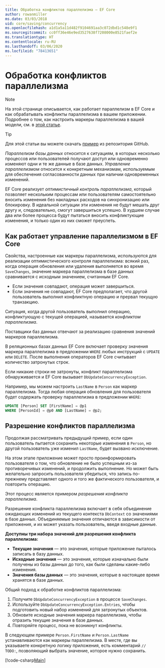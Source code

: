 ```yaml
---
title: Обработка конфликтов параллелизма — EF Core
author: rowanmiller
ms.date: 03/03/2018
uid: core/saving/concurrency
ms.openlocfilehash: a1d1a5a11d482f9104691aa3c072dbd1c548e9f1
ms.sourcegitcommit: cc0ff36e46e9ed3527638f7208000e8521faef2e
ms.translationtype: HT
ms.contentlocale: ru-RU
ms.lasthandoff: 03/06/2020
ms.locfileid: "78413651"
---
```

# <a name="handling-concurrency-conflicts"></a>Обработка конфликтов параллелизма

> [!NOTE]
> На этой странице описывается, как работает параллелизм в EF Core и как обрабатывать конфликты параллелизма в вашем приложении. Подробнее о том, как настроить маркеры параллелизма в вашей модели, см. в [этой статье](xref:core/modeling/concurrency).

> [!TIP]
> Для этой статьи вы можете скачать [пример](https://github.com/dotnet/EntityFramework.Docs/tree/master/samples/core/Saving/Concurrency/) из репозитория GitHub.

_Параллелизм базы данных_ относится к ситуациям, в которых несколько процессов или пользователей получают доступ или одновременно изменяют одни и те же данные в базе данных. _Управление параллелизмом_ относится к конкретным механизмам, используемым для обеспечения согласованности данных при наличии одновременных изменений.

EF Core реализует _оптимистичный контроль параллелизма_, который позволяет нескольким процессам или пользователям самостоятельно вносить изменения без накладных расходов на синхронизацию или блокировку. В идеальной ситуации эти изменения не будут мешать друг другу и, следовательно, смогут завершиться успешно. В худшем случае два или более процесса будут пытаться вносить конфликтующие изменения, и только один из них сможет преуспеть.

## <a name="how-concurrency-control-works-in-ef-core"></a>Как работает управление параллелизмом в EF Core

Свойства, настроенные как маркеры параллелизма, используются для реализации оптимистического контроля параллелизма: всякий раз, когда операция обновления или удаления выполняется во время `SaveChanges`, значение маркера параллелизма в базе данных сравнивается с исходным значением, считанным EF Core.

- Если значения совпадают, операция может завершиться.
- Если значения не совпадают, EF Core предполагает, что другой пользователь выполнил конфликтную операцию и прервал текущую транзакцию.

Ситуация, когда другой пользователь выполнил операцию, конфликтующую с текущей операцией, называется _конфликтом параллелизма_.

Поставщики баз данных отвечают за реализацию сравнения значений маркеров параллелизма.

В реляционных базах данных EF Core включает проверку значения маркера параллелизма в предложении `WHERE` любых инструкций с `UPDATE` или `DELETE`. После выполнения операторов EF Core считывает количество затронутых строк.

Если никакие строки не затронуты, конфликт параллелизма обнаруживается и EF Core вызывает `DbUpdateConcurrencyException`.

Например, мы можем настроить `LastName` в `Person` как маркер параллелизма. Тогда любая операция обновления для пользователя будет содержать проверку параллелизма в предложении `WHERE`:

``` sql
UPDATE [Person] SET [FirstName] = @p1
WHERE [PersonId] = @p0 AND [LastName] = @p2;
```

## <a name="resolving-concurrency-conflicts"></a>Разрешение конфликтов параллелизма

Продолжая рассматривать предыдущий пример, если один пользователь пытается сохранить некоторые изменения в `Person`, но другой пользователь уже изменил `LastName`, будет вызвано исключение.

На этом этапе приложение может просто проинформировать пользователя о том, что обновление не было успешным из-за противоречивых изменений, и продолжить выполнение. Но может быть желательно запросить пользователя убедиться, что запись по-прежнему представляет одного и того же фактического пользователя, и повторить операцию.

Этот процесс является примером _разрешения конфликта параллелизма_.

Разрешение конфликта параллелизма включает в себя объединение ожидающих изменений из текущего контекста `DbContext` со значениями в базе данных. Объединяемые значения отличаются в зависимости от приложения, и их может указать пользователь, введя входные данные.

**Доступны три набора значений для разрешения конфликта параллелизма:**

- **Текущие значения** — это значения, которые приложение пыталось записать в базу данных.
- **Исходные значения** — это значения, которые изначально были получены из базы данных до того, как были сделаны какие-либо изменения.
- **Значения базы данных** — это значения, которые в настоящее время хранятся в базе данных.

Общий подход к обработке конфликтов параллелизма:

1. Получите `DbUpdateConcurrencyException` в процессе `SaveChanges`.
2. Используйте `DbUpdateConcurrencyException.Entries`, чтобы подготовить новый набор изменений для затронутых объектов.
3. Обновите исходные значения маркера параллелизма, чтобы отразить текущие значения в базе данных.
4. Повторяйте процесс, пока не возникнут конфликты.

В следующем примере `Person.FirstName` и `Person.LastName` устанавливаются как маркеры параллелизма. В месте, где вы указываете конкретную логику приложения, есть комментарий `// TODO:`, позволяющий выбрать значение, которое нужно сохранить.

[!code-csharp[Main](../../../samples/core/Saving/Concurrency/Sample.cs?name=ConcurrencyHandlingCode&highlight=34-35)]
